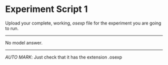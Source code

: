 # Experiment Script 1

Upload your complete, working, _osexp_ file for the experiment you are going to run. 

----

No model answer. 

----

_AUTO MARK_: Just check that it has the extension .osexp
